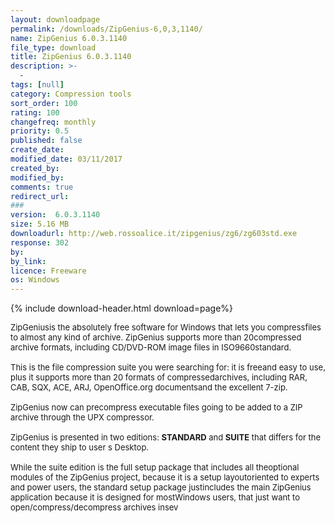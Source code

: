 ```yaml
---
layout: downloadpage
permalink: /downloads/ZipGenius-6,0,3,1140/
name: ZipGenius 6.0.3.1140
file_type: download
title: ZipGenius 6.0.3.1140
description: >-
  -
tags: [null]
category: Compression tools
sort_order: 100
rating: 100
changefreq: monthly
priority: 0.5
published: false
create_date:
modified_date: 03/11/2017
created_by:
modified_by:
comments: true
redirect_url:
###
version:  6.0.3.1140
size: 5.16 MB
downloadurl: http://web.rossoalice.it/zipgenius/zg6/zg603std.exe
response: 302
by:
by_link:
licence: Freeware
os: Windows
---
```


{% include download-header.html download=page%}

<p style="fix-download-text !important">
<p><font size="2"><p>ZipGeniusis the absolutely free software for Windows that lets you compressfiles to almost any kind of archive. ZipGenius supports more than 20compressed archive formats, including CD/DVD-ROM image files in ISO9660standard. <br />
<br />
This is the file compression suite you were searching for: it is freeand easy to use, plus it supports more than 20 formats of compressedarchives, including RAR, CAB, SQX, ACE, ARJ, OpenOffice.org documentsand the excellent 7-zip. <br />
<br />
ZipGenius now can precompress executable files going to be added to a ZIP archive through the UPX compressor.<br />
<br />
ZipGenius is presented in two editions: <strong>STANDARD</strong> and <strong>SUITE</strong> that differs for the content they ship to user s Desktop. <br />
<br />
While the suite edition is the full setup package that includes all theoptional modules of the ZipGenius project, because it is a setup layoutoriented to experts and power users, the standard setup package justincludes the main ZipGenius application because it is designed for mostWindows users, that just want to open/compress/decompress archives insev</p></p></p>
